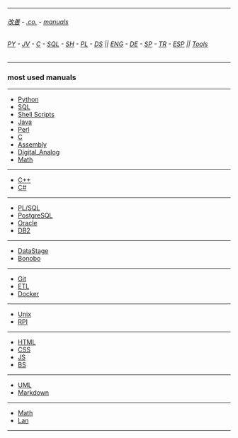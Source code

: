
---

###### [改善](https://github.com/ttltrk/0C/blob/master/README.MD) - [.co.](https://github.com/ttltrk/PRG/blob/master/CODING.MD) - [manuals](https://github.com/ttltrk/PRG/blob/master/MAN.MD)

###### [PY](https://github.com/ttltrk/PRG/blob/master/PY/DOC/PYF/PYF.MD) - [JV](https://github.com/ttltrk/PRG/blob/master/JAVA/JAVA.MD) - [C](https://github.com/ttltrk/PRG/blob/master/C/C.MD) - [SQL](https://github.com/ttltrk/DB/blob/master/SQL/DOC/OSM/OSQLM/SQLM/SQLM.MD) - [SH](https://github.com/ttltrk/ELSE/blob/master/M/UX/UX.MD) - [PL](https://github.com/ttltrk/PRG/blob/master/PERL/PL.MD) - [DS](https://github.com/ttltrk/ELSE/blob/master/DATA/DS/DS.MD) || [ENG](https://github.com/ttltrk/ELSE/blob/master/LAN/ENG/LE.MD) - [DE](https://github.com/ttltrk/ELSE/blob/master/LAN/GER/DUO_GER.MD) - [SP](https://github.com/ttltrk/ELSE/blob/master/LAN/SP/SP.MD) - [TR](https://github.com/ttltrk/ELSE/blob/master/LAN/TR/TR.MD) - [ESP](https://github.com/ttltrk/ELSE/blob/master/LAN/ESP/ESP.MD) || [Tools](https://github.com/ttltrk/ELSE/blob/master/M/TOOLS/TOOLS.MD)

---

### most used manuals

---

* [Python](https://github.com/ttltrk/PRG/blob/master/PY/DOC/PY/PY.MD)
* [SQL](https://github.com/ttltrk/DB/blob/master/SQL/DOC/OSM/OSM.MD)
* [Shell Scripts](https://github.com/ttltrk/ELSE/blob/master/SHELL/OSSM/OSSM.MD)
* [Java](https://github.com/ttltrk/PRG/blob/master/JAVA/DOC/OJM/OJM.MD)
* [Perl](https://github.com/ttltrk/PRG/blob/master/PERL/PL.MD)
* [C](https://github.com/ttltrk/PRG/blob/master/C/DOC/C/C.MD)
* [Assembly]()
* [Digital_Analog]()
* [Math]()

---

* [C++](https://github.com/ttltrk/PRG/blob/master/C/DOC/CPP/CPP.MD)
* [C#](https://github.com/ttltrk/PRG/blob/master/C/DOC/CS/CS.MD)

---

* [PL/SQL](https://github.com/ttltrk/DB/blob/master/PLSQL/DOC/OPSM/OPSM.MD)
* [PostgreSQL](https://github.com/ttltrk/DB/blob/master/POSTGRESQL/OPSM/OPSM.MD)
* [Oracle](https://github.com/ttltrk/DB/blob/master/ORA/BMO/BMO.MD)
* [DB2]()

---

* [DataStage](https://github.com/ttltrk/ELSE/blob/master/DATA/DS/DSM.MD)
* [Bonobo]()

---

* [Git](https://github.com/ttltrk/ELSE/blob/master/GIT/DOC/OGM/OGM.MD)
* [ETL](https://github.com/ttltrk/PRG/blob/master/DATA/ETL/ETL.MD)
* [Docker](https://github.com/ttltrk/ELSE/blob/master/DOCKER/DOCKER/DOCKER.MD)

---

* [Unix](https://github.com/ttltrk/ELSE/blob/master/SHELL/OUM/OUM.MD)
* [RPI](https://github.com/ttltrk/ELSE/blob/master/RPI/BMRPI/BMRPI.MD)

---

* [HTML](https://github.com/ttltrk/WEB/blob/master/HTML/DOC/HTML/HTML.MD)
* [CSS](https://github.com/ttltrk/WEB/blob/master/CSS/DOC/CSS/CSS.MD)
* [JS](https://github.com/ttltrk/WEB/blob/master/JS/DOC/JS/JS.MD)
* [BS](https://github.com/ttltrk/WEB/blob/master/BS/DOC/BS/BS.MD)

---

* [UML](https://github.com/ttltrk/ELSE/blob/master/UML/UML/UML.MD)
* [Markdown](https://github.com/ttltrk/ELSE/blob/master/MD/BMDM.MD)

---

* [Math](https://github.com/ttltrk/ELSE/blob/master/MATH/MATH.MD)
* [Lan](https://github.com/ttltrk/ELSE/blob/master/LAN/ENG/LE.MD)

---

